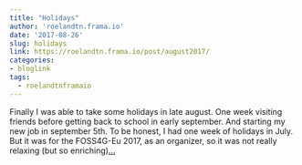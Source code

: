 ```yaml
---
title: "Holidays"
author: 'roelandtn.frama.io'
date: '2017-08-26'
slug: holidays
link: https://roelandtn.frama.io/post/august2017/
categories:
- bloglink
tags:
  - roelandtnframaio
---
```


Finally I was able to take some holidays in late august. One week visiting friends before getting back to school in early september. And starting my new job in september 5th. To be honest, I had one week of holidays in July. But it was for the FOSS4G-Eu 2017, as an organizer, so it was not really relaxing (but so enriching)[... <i class="fas fa-external-link-alt"></i>](https://roelandtn.frama.io/post/august2017/)

